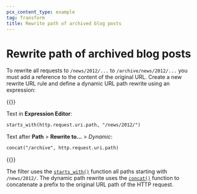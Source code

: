 ```yaml
---
pcx_content_type: example
tag: Transform
title: Rewrite path of archived blog posts
---
```


# Rewrite path of archived blog posts

To rewrite all requests to `/news/2012/...` to `/archive/news/2012/...` you must add a reference to the content of the original URL. Create a new rewrite URL rule and define a dynamic URL path rewrite using an expression:

{{<example>}}

Text in **Expression Editor**:

```txt
starts_with(http.request.uri.path, "/news/2012/")
```

Text after **Path** > **Rewrite to...** > _Dynamic_:

```txt
concat("/archive", http.request.uri.path)
```

{{</example>}}

The filter uses the [`starts_with()`](/ruleset-engine/rules-language/functions/#function-starts_with) function all paths starting with `/news/2012/`. The dynamic path rewrite uses the [`concat()`](/ruleset-engine/rules-language/functions/#function-concat) function to concatenate a prefix to the original URL path of the HTTP request.